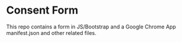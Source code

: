Consent Form
============

This repo contains a form in JS/Bootstrap  and a Google Chrome App 
manifest.json and other related files.

